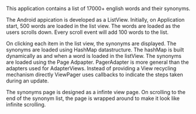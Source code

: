 This application contains a list of 17000+ english words and their synonyms.

The Android appication is developed as a ListView. Initially, on Application start,
500 words are loaded in the list view. The words are loaded as the users scrolls down. 
Every scroll event will add 100 words to the list.

On clicking each item in the list view, the synonyms are displayed. The synonyms are loaded using HashMap
datastructure. The hashMap is built dynamically as and when a word is loaded in the listView.
The synonyms are loaded using the Page Adpapter. PagerAdapter is more general than the adapters used for AdapterViews. Instead of providing a View recycling mechanism directly ViewPager uses callbacks to indicate the steps taken during an update.

The synonyms page is designed as a infinte view page. On scrolling to the end of the synonym list, the page is wrapped around to make it look like infinite scrolling.
